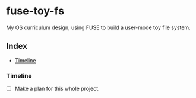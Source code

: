 # fuse-toy-fs

My OS curriculum design, using FUSE to build a user-mode toy file system.

## Index

- [Timeline](#Timeline)

### Timeline

- [ ] Make a plan for this whole project.
